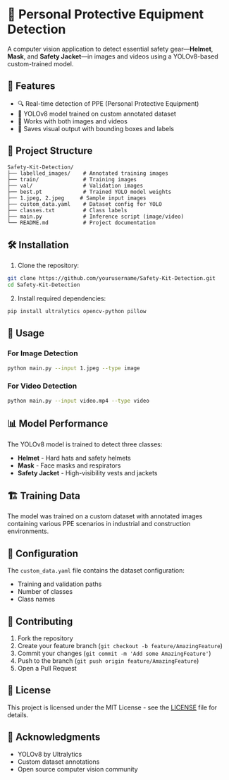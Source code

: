 # 🦺 Personal Protective Equipment Detection

A computer vision application to detect essential safety gear—**Helmet**, **Mask**, and **Safety Jacket**—in images and videos using a YOLOv8-based custom-trained model.

## 🚀 Features

- 🔍 Real-time detection of PPE (Personal Protective Equipment)
- 🧠 YOLOv8 model trained on custom annotated dataset
- 📸 Works with both images and videos
- 💾 Saves visual output with bounding boxes and labels

## 📁 Project Structure

```
Safety-Kit-Detection/
├── labelled_images/    # Annotated training images
├── train/              # Training images
├── val/                # Validation images
├── best.pt             # Trained YOLO model weights
├── 1.jpeg, 2.jpeg     # Sample input images
├── custom_data.yaml    # Dataset config for YOLO
├── classes.txt         # Class labels
├── main.py             # Inference script (image/video)
└── README.md           # Project documentation
```

## 🛠️ Installation

1. Clone the repository:
```bash
git clone https://github.com/yourusername/Safety-Kit-Detection.git
cd Safety-Kit-Detection
```

2. Install required dependencies:
```bash
pip install ultralytics opencv-python pillow
```

## 🎯 Usage

### For Image Detection
```bash
python main.py --input 1.jpeg --type image
```

### For Video Detection
```bash
python main.py --input video.mp4 --type video
```

## 📊 Model Performance

The YOLOv8 model is trained to detect three classes:
- **Helmet** - Hard hats and safety helmets
- **Mask** - Face masks and respirators
- **Safety Jacket** - High-visibility vests and jackets

## 🏗️ Training Data

The model was trained on a custom dataset with annotated images containing various PPE scenarios in industrial and construction environments.

## 📝 Configuration

The `custom_data.yaml` file contains the dataset configuration:
- Training and validation paths
- Number of classes
- Class names

## 🤝 Contributing

1. Fork the repository
2. Create your feature branch (`git checkout -b feature/AmazingFeature`)
3. Commit your changes (`git commit -m 'Add some AmazingFeature'`)
4. Push to the branch (`git push origin feature/AmazingFeature`)
5. Open a Pull Request

## 📄 License

This project is licensed under the MIT License - see the [LICENSE](LICENSE) file for details.

## 🙏 Acknowledgments

- YOLOv8 by Ultralytics
- Custom dataset annotations
- Open source computer vision community
